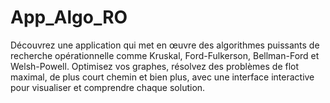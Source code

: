 # App_Algo_RO
Découvrez une application qui met en œuvre des algorithmes puissants de recherche opérationnelle comme Kruskal, Ford-Fulkerson, Bellman-Ford et Welsh-Powell. Optimisez vos graphes, résolvez des problèmes de flot maximal, de plus court chemin et bien plus, avec une interface interactive pour visualiser et comprendre chaque solution.
